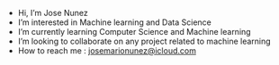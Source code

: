 -  Hi, I’m Jose Nunez
-  I’m interested in Machine learning and Data Science
-  I’m currently learning Computer Science and Machine learning
-  I’m looking to collaborate on any project related to machine learning
-  How to reach me : josemarionunez@icloud.com
